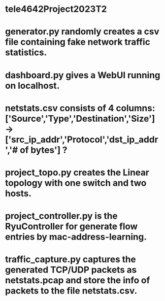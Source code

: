 # tele4642Project2023T2
# generator.py randomly creates a csv file containing fake network traffic statistics.
# dashboard.py gives a WebUI running on localhost.
# netstats.csv consists of 4 columns: ['Source','Type','Destination','Size'] -> ['src_ip_addr','Protocol','dst_ip_addr','# of bytes'] ?


# project_topo.py creates the Linear topology with one switch and two hosts.
# project_controller.py is the RyuController for generate flow entries by mac-address-learning.
# traffic_capture.py captures the generated TCP/UDP packets as netstats.pcap and store the info of packets to the file netstats.csv.
